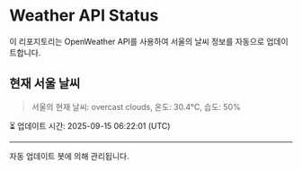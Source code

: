 
# Weather API Status

이 리포지토리는 OpenWeather API를 사용하여 서울의 날씨 정보를 자동으로 업데이트합니다.

## 현재 서울 날씨
> 서울의 현재 날씨: overcast clouds, 온도: 30.4°C, 습도: 50%

⏳ 업데이트 시간: 2025-09-15 06:22:01 (UTC)

---
자동 업데이트 봇에 의해 관리됩니다.
